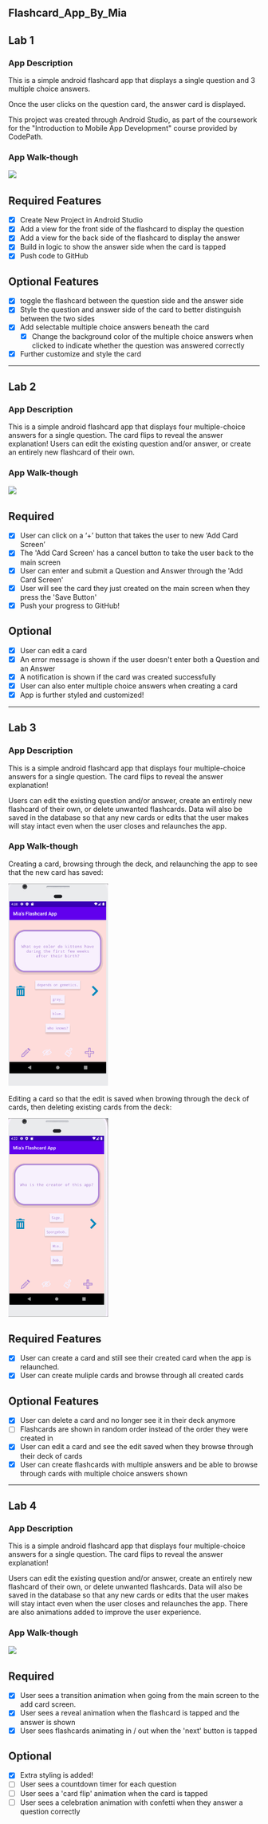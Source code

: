 ## Flashcard_App_By_Mia

## Lab 1

### App Description
This is a simple android flashcard app that displays a single question and 3 multiple choice answers. 

Once the user clicks on the question card, the answer card is displayed.

This project was created through Android Studio, as part of the coursework for the "Introduction to Mobile App Development" course provided by CodePath.

### App Walk-though
<img src="https://github.com/ACMiaJung/FlashcardAppByMia/blob/master/Flashcard%20App%20By%20Mia%20Lab%201%20Demo.gif" width=200><br>

## Required Features
- [x] Create New Project in Android Studio
- [x] Add a view for the front side of the flashcard to display the question
- [x] Add a view for the back side of the flashcard to display the answer
- [x] Build in logic to show the answer side when the card is tapped
- [x] Push code to GitHub

## Optional Features
- [x] toggle the flashcard between the question side and the answer side
- [x] Style the question and answer side of the card to better distinguish between the two sides
- [x] Add selectable multiple choice answers beneath the card
   - [x] Change the background color of the multiple choice answers when clicked to indicate whether the question was answered correctly
- [x] Further customize and style the card

___

## Lab 2

### App Description
This is a simple android flashcard app that displays four multiple-choice answers for a single question. The card flips to reveal the answer explanation! Users can edit the existing question and/or answer, or create an entirely new flashcard of their own.

### App Walk-though
<img src="Mia Flashcard App Lab 2 Demo.gif" width=200><br>

## Required
- [x] User can click on a ‘+’ button that takes the user to new ‘Add Card Screen’
- [x] The 'Add Card Screen' has a cancel button to take the user back to the main screen
- [x] User can enter and submit a Question and Answer through the 'Add Card Screen'
- [x] User will see the card they just created on the main screen when they press the 'Save Button'
- [x] Push your progress to GitHub!

## Optional
- [x] User can edit a card
- [x] An error message is shown if the user doesn't enter both a Question and an Answer
- [x] A notification is shown if the card was created successfully
- [x] User can also enter multiple choice answers when creating a card
- [x] App is further styled and customized!

___

## Lab 3

### App Description
This is a simple android flashcard app that displays four multiple-choice answers for a single question. The card flips to reveal the answer explanation! 

Users can edit the existing question and/or answer, create an entirely new flashcard of their own, or delete unwanted flashcards. Data will also be saved in the database so that any new cards or edits that the user makes will stay intact even when the user closes and relaunches the app.

### App Walk-though
Creating a card, browsing through the deck, and relaunching the app to see that the new card has saved:

<img src="https://github.com/ACMiaJung/FlashcardAppByMia/blob/7444afeb08fcb0fc632ad3fc4efa972cfe4dddb8/lab3_app_demo.gif" width=200><br>

Editing a card so that the edit is saved when browing through the deck of cards, then deleting existing cards from the deck:

<img src="https://github.com/ACMiaJung/FlashcardAppByMia/blob/7444afeb08fcb0fc632ad3fc4efa972cfe4dddb8/lab3_app_demo_2.gif" width=200><br>


## Required Features
- [x] User can create a card and still see their created card when the app is relaunched.
- [x] User can create muliple cards and browse through all created cards

## Optional Features
- [x] User can delete a card and no longer see it in their deck anymore
- [ ] Flashcards are shown in random order instead of the order they were created in
- [x] User can edit a card and see the edit saved when they browse through their deck of cards
- [x] User can create flashcards with multiple answers and be able to browse through cards with multiple choice answers shown

___

## Lab 4

### App Description
This is a simple android flashcard app that displays four multiple-choice answers for a single question. The card flips to reveal the answer explanation! 

Users can edit the existing question and/or answer, create an entirely new flashcard of their own, or delete unwanted flashcards. Data will also be saved in the database so that any new cards or edits that the user makes will stay intact even when the user closes and relaunches the app. There are also animations added to improve the user experience.

### App Walk-though
<img src="https://github.com/ACMiaJung/FlashcardAppByMia/blob/dcfb1e0c05f4318c0e2b60c72d4e6b885c66462e/lab_4_app.gif" width=200><br>

## Required
- [x] User sees a transition animation when going from the main screen to the add card screen.
- [x] User sees a reveal animation when the flashcard is tapped and the answer is shown
- [x] User sees flashcards animating in / out when the 'next' button is tapped

## Optional
- [x] Extra styling is added!
- [ ] User sees a countdown timer for each question
- [ ] User sees a 'card flip' animation when the card is tapped
- [ ] User sees a celebration animation with confetti when they answer a question correctly

